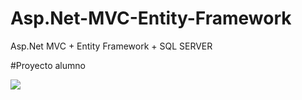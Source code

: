 # Asp.Net-MVC-Entity-Framework
Asp.Net MVC + Entity Framework + SQL SERVER 

#Proyecto alumno

<img src = "hola.png">
